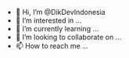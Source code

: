 - 👋 Hi, I’m @DikDevIndonesia
- 👀 I’m interested in ...
- 🌱 I’m currently learning ...
- 💞️ I’m looking to collaborate on ...
- 📫 How to reach me ...

<!---
DikDevIndonesia/DikDevIndonesia is a ✨ special ✨ repository because its `README.md` (this file) appears on your GitHub profile.
You can click the Preview link to take a look at your changes.
--->
